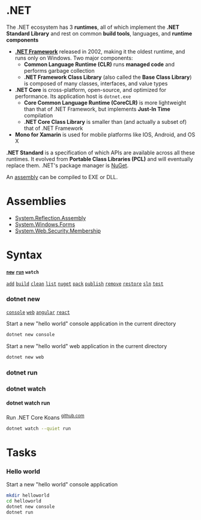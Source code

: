 # .NET
[Assembly]: #net 'Assembly&#10;a reusable, versionable, and self-describing building block of a common language runtime application'
[.NET Framework]: #.net '.NET Framework&#10;set of APIs associated with the C# programming language that facilitate the management of Microsoft-based products and development of Windows applications&#10;Desmond, Brian et al. _Active Directory_. O\'Reilly Media, 2013.: 504'
[.NET]: #net '.NET&#10;open-source development platform that includes languages and libraries'
[NuGet]: #net 'NuGet&#10;.NET package manager'
[.NETCoreKoans]: https://github.com/NotMyself/DotNetCoreKoans ".NET Core Koans"

The .NET ecosystem has 3 **runtimes**, all of which implement the **.NET Standard Library** and rest on common **build tools**, languages, and **runtime components**
- [**.NET Framework**][.NET Framework] released in 2002, making it the oldest runtime, and runs only on Windows. Two major components:
  - **Common Language Runtime (CLR)** runs **managed code** and performs garbage collection
  - **.NET Framework Class Library** (also called the **Base Class Library**) is composed of many classes, interfaces, and value types
- **.NET Core** is cross-platform, open-source, and optimized for performance. Its application host is `dotnet.exe`
  - **Core Common Language Runtime (CoreCLR)** is more lightweight than that of .NET Framework, but implements **Just-In Time** compilation
  - **.NET Core Class Library** is smaller than (and actually a subset of) that of .NET Framework
- **Mono for Xamarin** is used for mobile platforms like IOS, Android, and OS X

**.NET Standard** is a specification of which APIs are available across all these runtimes. It evolved from **Portable Class Libraries (PCL)** and will eventually replace them.
.NET's package manager is [NuGet][NuGet].

An [assembly][Assembly] can be compiled to EXE or DLL.

# Assemblies
- [System.Reflection.Assembly](pwsh.md#winforms)
- [System.Windows.Forms](pwsh.md#winforms)
- [System.Web.Security.Membership](pwsh.md#generate-password)

# Syntax
[dotnet new]: #syntax '```&#10;dotnet new &#10;```&#10;Create a new project'
[dotnet add]: #syntax '```&#10;dotnet add &#10;```&#10;Add a reference to a project'
[dotnet build]: #syntax '```&#10;dotnet build &#10;```&#10;Build a project'
[dotnet clean]: #syntax '```&#10;dotnet clean &#10;```&#10;Clean build outputs'
[dotnet list]: #syntax '```&#10;dotnet list &#10;```&#10;List references of the project'
[dotnet nuget]: #syntax '```&#10;dotnet nuget &#10;```&#10;Start additional NuGet commands'
[dotnet pack]: #syntax '```&#10;dotnet pack &#10;```&#10;Create a NuGet package for the project'
[dotnet publish]: #syntax '```&#10;dotnet publish &#10;```&#10;Publish a project for deployment, including the runtime'
[dotnet remove]: #syntax '```&#10;dotnet remove &#10;```&#10;Remove a reference from the project'
[dotnet restore]: #syntax '```&#10;dotnet restore &#10;```&#10;Restore dependencies specified in the project'
[dotnet run]: #syntax '```&#10;dotnet run &#10;```&#10;Compile and execute a project'
[dotnet sln]: #syntax '```&#10;dotnet sln &#10;```&#10;Modify a Visual Studio solution file'
[dotnet test]: #syntax '```&#10;dotnet test &#10;```&#10;Run unit tests using the tyest runner specified in the project'

[**`new`**][dotnet new]
[**`run`**][dotnet run]
**`watch`**

[`add`][dotnet add]
[`build`][dotnet build]
[`clean`][dotnet clean]
[`list`][dotnet list]
[`nuget`][dotnet nuget]
[`pack`][dotnet pack]
[`publish`][dotnet publish]
[`remove`][dotnet remove]
[`restore`][dotnet restore]
[`sln`][dotnet sln]
[`test`][dotnet test]

### dotnet new
[dotnet new console]: #dotnet-new '```&#10;dotnet new console &#10;```&#10;Create a .NET Core console app'
[dotnet new web]: #dotnet-new '```&#10;dotnet new web &#10;```&#10;Create an ASP.NET Core empty project'
[dotnet new angular]: #dotnet-new '```&#10;dotnet new angular &#10;```&#10;Create an ASP.NET Core with Angular'
[dotnet new react]: #dotnet-new '```&#10;dotnet new react &#10;```&#10;Create an ASP.NET Core with React'

[`console`][dotnet new console]
[`web`][dotnet new web]
[`angular`][dotnet new angular]
[`react`][dotnet new react]

Start a new "hello world" console application in the current directory
```sh
dotnet new console
```
Start a new "hello world" web application in the current directory
```sh
dotnet new web
```
### dotnet run
### dotnet watch
#### dotnet watch run
Run .NET Core Koans <sup>[github.com][.NETCoreKoans]</sup>
```sh
dotnet watch --quiet run
```
# Tasks
### Hello world
Start a new "hello world" console application
```sh
mkdir helloworld
cd helloworld
dotnet new console
dotnet run
```